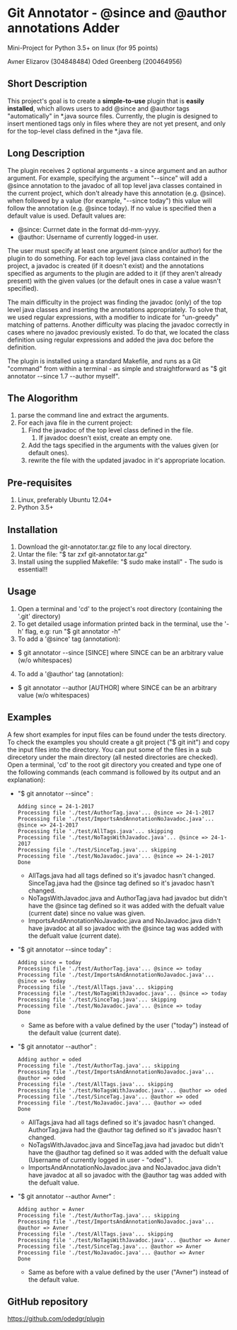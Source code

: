 # Git Annotator - @since and @author annotations Adder
Mini-Project for Python 3.5+ on linux (for 95 points)

Avner Elizarov (304848484)
Oded Greenberg (200464956)


## Short Description
This project's goal is to create a **simple-to-use** plugin that is **easily installed**, which allows users to add @since and @author tags "automatically" in *.java source files. Currently, the plugin is designed to insert mentioned tags only in files where they are not yet present, and only for the top-level class defined in the *.java file.

## Long Description
The plugin receives 2 optional arguments - a since argument and an author argument. For example, specifying the argument "--since" will add a @since annotation to the javadoc of all top level java classes contained in the current project, which don't already have this annotation (e.g. @since). when followed by a value (for example,  "--since today") this value will follow the annotation (e.g. @since today). If no value is specified then a default value is used. 
Default values are:
 - @since: Currnet date in the format dd-mm-yyyy.
 - @author: Username of currently logged-in user.

The user must specify at least one argument (since and/or author) for the plugin to do something. For each top level java class contained in the project, a javadoc is created (if it doesn't exist) and the annotations specified as arguments to the plugin are added to it (if they aren't already present) with the given values (or the default ones in case a value wasn't specified).

The main difficulty in the project was finding the javadoc (only) of the top level java classes and inserting the annotations appropriately. To solve that, we used regular expressions, with a modifier to indicate for "un-greedy" matching of patterns.
Another difficulty was placing the javadoc correctly in cases where no javadoc previously existed.
To do that, we located the class definition using regular expressions and added the java doc before the definition.

The plugin is installed using a standard Makefile, and runs as a Git "command" from within a terminal - as simple and straightforward as "$ git annotator --since 1.7 --author myself".

## The Alogorithm
1. parse the command line and extract the arguments.
2. For each java file in the current project:
    1. Find the javadoc of the top level class defined in the file.
        1. If javadoc doesn't exist, create an empty one.
    2. Add the tags specified in the arguments with the values given (or default ones).
    3. rewrite the file with the updated javadoc in it's appropriate location.


## Pre-requisites
1. Linux, preferably Ubuntu 12.04+
2. Python 3.5+

## Installation
1. Download the git-annotator.tar.gz file to any local directory.
2. Untar the file: "$ tar zxf git-annotator.tar.gz"
3. Install using the supplied Makefile: "$ sudo make install" - The sudo is essential!!

## Usage
1. Open a terminal and 'cd' to the project's root directory (containing the '.git' directory)
2. To get detailed usage information printed back in the terminal, use the '-h' flag, e.g: run "$ git annotator -h"
3. To add a '@since' tag (annotation):
- $ git annotator --since [SINCE] where SINCE can be an arbitrary value (w/o whitespaces)
4. To add a '@author' tag (annotation):
- $ git annotator --author [AUTHOR] where SINCE can be an arbitrary value (w/o whitespaces)


## Examples
A few short examples for input files can be found under the tests directory.
To check the examples you should create a git project ("$ git init") and copy the input files into the directory.
You can put some of the files in a sub direcetory under the main directory (all nested directories are checked). 
Open a terminal, 'cd' to the root git directory you created and type one of the following commands (each command is followed by its output and an explanation):
- "$ git annotator --since" :
    ```
	Adding since = 24-1-2017
	Processing file './test/AuthorTag.java'... @since => 24-1-2017 
	Processing file './test/ImportsAndAnnotationNoJavadoc.java'... @since => 24-1-2017
	Processing file './test/AllTags.java'... skipping
	Processing file './test/NoTagsWithJavadoc.java'... @since => 24-1-2017
	Processing file './test/SinceTag.java'... skipping
	Processing file './test/NoJavadoc.java'... @since => 24-1-2017
	Done
    ```

    - AllTags.java had all tags defined so it's javadoc hasn't changed.
    SinceTag.java had the @since tag defined so it's javadoc hasn't changed.
    - NoTagsWithJavadoc.java and AuthorTag.java had javadoc but didn't have the @since tag defined so it was added with the defualt value (current date) since no value was given.
    - ImportsAndAnnotationNoJavadoc.java and NoJavadoc.java didn't have javadoc at all so javadoc with the @since tag was added with the defualt value (current date).

- "$ git annotator --since today" :
    ```
	Adding since = today
	Processing file './test/AuthorTag.java'... @since => today 
	Processing file './test/ImportsAndAnnotationNoJavadoc.java'... @since => today
	Processing file './test/AllTags.java'... skipping
	Processing file './test/NoTagsWithJavadoc.java'... @since => today
	Processing file './test/SinceTag.java'... skipping
	Processing file './test/NoJavadoc.java'... @since => today
	Done
    ```

    - Same as before with a value defined by the user ("today") instead of the default value (current date).

- "$ git annotator --author" :
    ```
	Adding author = oded
	Processing file './test/AuthorTag.java'... skipping
	Processing file './test/ImportsAndAnnotationNoJavadoc.java'... @author => oded
	Processing file './test/AllTags.java'... skipping
	Processing file './test/NoTagsWithJavadoc.java'... @author => oded 
	Processing file './test/SinceTag.java'... @author => oded 
	Processing file './test/NoJavadoc.java'... @author => oded 
	Done
    ```

    - AllTags.java had all tags defined so it's javadoc hasn't changed.
    AuthorTag.java had the @author tag defined so it's javadoc hasn't changed.
    - NoTagsWithJavadoc.java and SinceTag.java had javadoc but didn't have the @author tag defined so it was added with the defualt value (Username of currently logged in user - "oded" ).
    - ImportsAndAnnotationNoJavadoc.java and NoJavadoc.java didn't have javadoc at all so javadoc with the @author tag was added with the defualt value.

- "$ git annotator --author Avner" :
    ```
    Adding author = Avner
	Processing file './test/AuthorTag.java'... skipping
	Processing file './test/ImportsAndAnnotationNoJavadoc.java'... @author => Avner
	Processing file './test/AllTags.java'... skipping
	Processing file './test/NoTagsWithJavadoc.java'... @author => Avner 
	Processing file './test/SinceTag.java'... @author => Avner 
	Processing file './test/NoJavadoc.java'... @author => Avner 
	Done
    ```

    - Same as before with a value defined by the user ("Avner") instead of the default value.

## GitHub repository
https://github.com/odedgr/plugin
